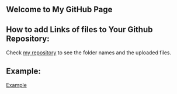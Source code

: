 ## Welcome to My GitHub Page 

## How to add Links of files to Your Github Repository:

Check [my repository](https://github.com/BU-IE-423/fall-23-zeyneptalann) to see the folder names and the uploaded files. 

## Example:

[Example](files/ZeynepTalan.html)

